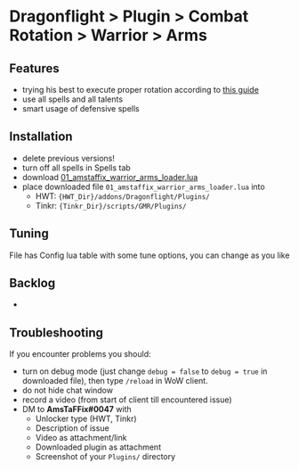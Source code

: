 # Dragonflight > Plugin > Combat Rotation > Warrior > Arms

## Features
- trying his best to execute proper rotation according to [this guide](https://www.wowhead.com/guide/classes/warrior/arms/rotation-cooldowns-pve-dps)
- use all spells and all talents
- smart usage of defensive spells

## Installation
- delete previous versions!
- turn off all spells in Spells tab
- download [01_amstaffix_warrior_arms_loader.lua](https://raw.githubusercontent.com/Dream-Weaver-GMR-Profiles-Plugins/public/master/plugins/retail/combat_rotation/warrior/arms/v1/01_amstaffix_warrior_arms_loader.lua)
- place downloaded file `01_amstaffix_warrior_arms_loader.lua` into
    - HWT: `{HWT_Dir}/addons/Dragonflight/Plugins/`
    - Tinkr: `{Tinkr_Dir}/scripts/GMR/Plugins/`

## Tuning
File has Config lua table with some tune options, you can change as you like

## Backlog
- 

## Troubleshooting
If you encounter problems you should:
- turn on debug mode (just change `debug = false` to `debug = true` in downloaded file), then type `/reload` in WoW client.
- do not hide chat window
- record a video (from start of client till encountered issue)
- DM to **AmsTaFFix#0047** with
    - Unlocker type (HWT, Tinkr)
    - Description of issue
    - Video as attachment/link
    - Downloaded plugin as attachment
    - Screenshot of your `Plugins/` directory
